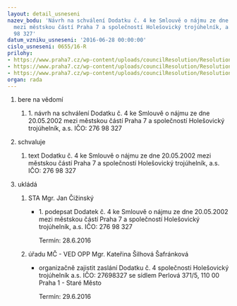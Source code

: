 ```yaml
---
layout: detail_usneseni
nazev_bodu: 'Návrh na schválení Dodatku č. 4 ke Smlouvě o nájmu ze dne 20.05.2002
  mezi městskou částí Praha 7 a společností Holešovický trojúhelník, a.s. IČO: 276
  98 327'
datum_vzniku_usneseni: '2016-06-28 00:00:00'
cislo_usneseni: 0655/16-R
prilohy:
- https://www.praha7.cz/wp-content/uploads/councilResolution/Resolutions/27915/export/safrankova~78645.docx
- https://www.praha7.cz/wp-content/uploads/councilResolution/Resolutions/27915/export/DODATEK_c_4~78644.docx
- https://www.praha7.cz/wp-content/uploads/councilResolution/Resolutions/27915/export/export~298371.pdf
organ: rada
---
```

<OL class=urzList_view id=urzList>
<LI class=urzClass1><SPAN name="1">bere na vědomí</SPAN> 
<OL class=urzOlClass>
<LI class=urzClass2 style="TEXT-ALIGN: left"><SPAN>
<P>1. návrh na schválení Dodatku č. 4 ke Smlouvě o nájmu ze dne 20.05.2002 mezi městskou částí Praha 7 a společností Holešovický trojúhelník, a.s. IČO: 276 98 327</P></SPAN></LI></OL></LI>
<LI class=urzClass1><SPAN name="24">schvaluje</SPAN> 
<OL class=urzOlClass>
<LI class=urzClass2 style="TEXT-ALIGN: left"><SPAN>
<P>text Dodatku č. 4 ke Smlouvě o nájmu ze dne 20.05.2002 mezi městskou částí Praha 7 a společností Holešovický trojúhelník, a.s. IČO: 276 98 327</P></SPAN></LI></OL></LI>
<LI class=urzClass1 id=urzUkoly><SPAN name="1">ukládá</SPAN>
<OL class=urzOlClass>
<LI class=urzClass2><SPAN>
<P>STA Mgr. Jan Čižinský</P></SPAN>
<UL class=urzUlClass>
<LI class=urzClass3><SPAN>
<P>1. podepsat Dodatek č. 4 ke Smlouvě o nájmu ze dne 20.05.2002 mezi městskou částí Praha 7 a společností Holešovický trojúhelník, a.s. IČO: 276 98 327</P></SPAN><SPAN class=urzUkolTermin>Termín:&nbsp;28.6.2016</SPAN></LI></UL></LI>
<LI class=urzClass2><SPAN>
<P>úřadu MČ - VED OPP Mgr. Kateřina Šilhová Šafránková</P></SPAN>
<UL class=urzUlClass>
<LI class=urzClass3><SPAN>
<P>organizačně zajistit zaslání Dodatku č. 4 společnosti Holešovický trojúhelník a.s. IČO: 27698327 se sídlem Perlová 371/5, 110 00 Praha 1 - Staré Město</P></SPAN><SPAN class=urzUkolTermin>Termín:&nbsp;29.6.2016</SPAN></LI></UL></LI></OL></LI></OL>